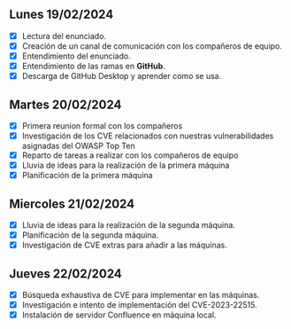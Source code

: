 ## Lunes 19/02/2024

- [x] Lectura del enunciado.
- [x] Creación de un canal de comunicación con los compañeros de equipo.
- [x] Entendimiento del enunciado.
- [x] Entendimiento de las ramas en **GitHub**.
- [x] Descarga de GitHub Desktop y aprender como se usa.

## Martes 20/02/2024

- [x] Primera reunion formal con los compañeros
- [x] Investigación de los CVE relacionados con nuestras vulnerabilidades asignadas del OWASP Top Ten
- [x] Reparto de tareas a realizar con los compañeros de equipo
- [x] Lluvia de ideas para la realización de la primera máquina
- [x] Planificación de la primera máquina

## Miercoles 21/02/2024

- [x] Lluvia de ideas para la realización de la segunda máquina.
- [x] Planificación de la segunda máquina.
- [x] Investigación de CVE extras para añadir a las máquinas.

## Jueves 22/02/2024

- [x] Búsqueda exhaustiva de CVE para implementar en las máquinas.
- [x] Investigación e intento de implementación del CVE-2023-22515.
- [x] Instalación de servidor Confluence en máquina local.
